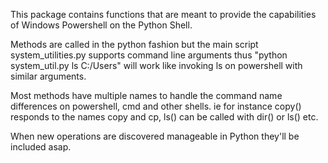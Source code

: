 This package contains functions that are meant to provide the capabilities
of Windows Powershell on the Python Shell.

Methods are called in the python fashion but the main script system_utilities.py
supports command line arguments thus "python system_util.py ls C:/Users" 
will work like invoking ls on powershell with similar arguments.

Most methods have multiple names to handle the command name differences on powershell,
cmd and other shells. ie for instance copy() responds to the names copy and cp, ls() can
be called with dir() or ls() etc.

When new operations are discovered manageable in Python they'll be included asap.